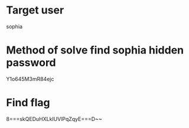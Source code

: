 # Target user 
sophia
# Method of solve find sophia hidden password 
Y1o645M3mR84ejc
# Find flag
8===skQEDuHXLkIUVlPqZqyE===D~~

